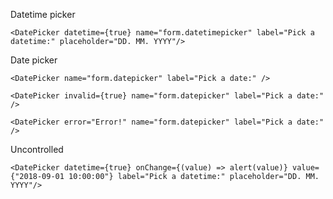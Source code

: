 Datetime picker

    <DatePicker datetime={true} name="form.datetimepicker" label="Pick a datetime:" placeholder="DD. MM. YYYY"/>

Date picker

    <DatePicker name="form.datepicker" label="Pick a date:" />

    <DatePicker invalid={true} name="form.datepicker" label="Pick a date:" />

    <DatePicker error="Error!" name="form.datepicker" label="Pick a date:" />


Uncontrolled

    <DatePicker datetime={true} onChange={(value) => alert(value)} value={"2018-09-01 10:00:00"} label="Pick a datetime:" placeholder="DD. MM. YYYY"/>
